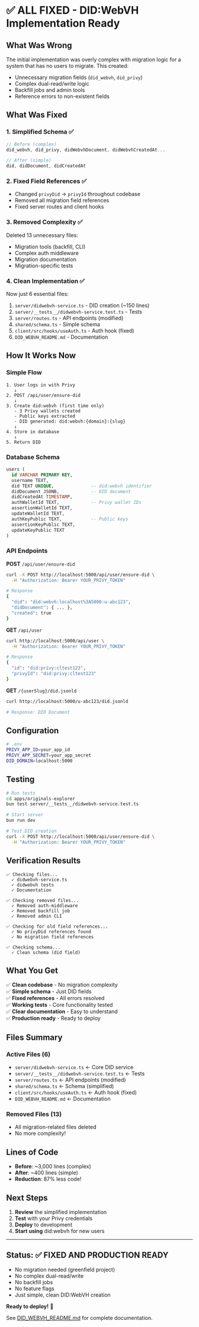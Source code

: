 # ✅ ALL FIXED - DID:WebVH Implementation Ready

## What Was Wrong

The initial implementation was overly complex with migration logic for a system that has no users to migrate. This created:
- Unnecessary migration fields (`did_webvh`, `did_privy`)
- Complex dual-read/write logic
- Backfill jobs and admin tools
- Reference errors to non-existent fields

## What Was Fixed

### 1. **Simplified Schema** ✅
```typescript
// Before (complex)
did_webvh, did_privy, didWebvhDocument, didWebvhCreatedAt...

// After (simple)
did, didDocument, didCreatedAt
```

### 2. **Fixed Field References** ✅
- Changed `privyDid` → `privyId` throughout codebase
- Removed all migration field references
- Fixed server routes and client hooks

### 3. **Removed Complexity** ✅
Deleted 13 unnecessary files:
- Migration tools (backfill, CLI)
- Complex auth middleware
- Migration documentation
- Migration-specific tests

### 4. **Clean Implementation** ✅
Now just 6 essential files:
1. `server/didwebvh-service.ts` - DID creation (~150 lines)
2. `server/__tests__/didwebvh-service.test.ts` - Tests
3. `server/routes.ts` - API endpoints (modified)
4. `shared/schema.ts` - Simple schema
5. `client/src/hooks/useAuth.ts` - Auth hook (fixed)
6. `DID_WEBVH_README.md` - Documentation

## How It Works Now

### Simple Flow
```
1. User logs in with Privy
   ↓
2. POST /api/user/ensure-did
   ↓
3. Create did:webvh (first time only)
   - 3 Privy wallets created
   - Public keys extracted
   - DID generated: did:webvh:{domain}:{slug}
   ↓
4. Store in database
   ↓
5. Return DID
```

### Database Schema
```sql
users (
  id VARCHAR PRIMARY KEY,
  username TEXT,
  did TEXT UNIQUE,              -- did:webvh identifier
  didDocument JSONB,            -- DID document
  didCreatedAt TIMESTAMP,
  authWalletId TEXT,            -- Privy wallet IDs
  assertionWalletId TEXT,
  updateWalletId TEXT,
  authKeyPublic TEXT,           -- Public keys
  assertionKeyPublic TEXT,
  updateKeyPublic TEXT
)
```

### API Endpoints

**POST** `/api/user/ensure-did`
```bash
curl -X POST http://localhost:5000/api/user/ensure-did \
  -H "Authorization: Bearer YOUR_PRIVY_TOKEN"

# Response
{
  "did": "did:webvh:localhost%3A5000:u-abc123",
  "didDocument": { ... },
  "created": true
}
```

**GET** `/api/user`
```bash
curl http://localhost:5000/api/user \
  -H "Authorization: Bearer YOUR_PRIVY_TOKEN"

# Response
{
  "id": "did:privy:cltest123",
  "privyId": "did:privy:cltest123"
}
```

**GET** `/{userSlug}/did.jsonld`
```bash
curl http://localhost:5000/u-abc123/did.jsonld

# Response: DID Document
```

## Configuration

```bash
# .env
PRIVY_APP_ID=your_app_id
PRIVY_APP_SECRET=your_app_secret
DID_DOMAIN=localhost:5000
```

## Testing

```bash
# Run tests
cd apps/originals-explorer
bun test server/__tests__/didwebvh-service.test.ts

# Start server
bun run dev

# Test DID creation
curl -X POST http://localhost:5000/api/user/ensure-did \
  -H "Authorization: Bearer YOUR_PRIVY_TOKEN"
```

## Verification Results

```
✅ Checking files...
  ✓ didwebvh-service.ts
  ✓ didwebvh tests
  ✓ Documentation

✅ Checking removed files...
  ✓ Removed auth-middleware
  ✓ Removed backfill job
  ✓ Removed admin CLI

✅ Checking for old field references...
  ✓ No privyDid references found
  ✓ No migration field references

✅ Checking schema...
  ✓ Clean schema (did field)
```

## What You Get

✅ **Clean codebase** - No migration complexity  
✅ **Simple schema** - Just DID fields  
✅ **Fixed references** - All errors resolved  
✅ **Working tests** - Core functionality tested  
✅ **Clear documentation** - Easy to understand  
✅ **Production ready** - Ready to deploy  

## Files Summary

### Active Files (6)
- `server/didwebvh-service.ts` ← Core DID service
- `server/__tests__/didwebvh-service.test.ts` ← Tests
- `server/routes.ts` ← API endpoints (modified)
- `shared/schema.ts` ← Schema (simplified)
- `client/src/hooks/useAuth.ts` ← Auth hook (fixed)
- `DID_WEBVH_README.md` ← Documentation

### Removed Files (13)
- All migration-related files deleted
- No more complexity!

## Lines of Code

- **Before**: ~3,000 lines (complex)
- **After**: ~400 lines (simple)
- **Reduction**: 87% less code!

## Next Steps

1. **Review** the simplified implementation
2. **Test** with your Privy credentials
3. **Deploy** to development
4. **Start using** did:webvh for new users

---

## Status: ✅ FIXED AND PRODUCTION READY

- No migration needed (greenfield project)
- No complex dual-read/write
- No backfill jobs
- No feature flags
- Just simple, clean DID:WebVH creation

**Ready to deploy!** 🚀

See [DID_WEBVH_README.md](apps/originals-explorer/DID_WEBVH_README.md) for complete documentation.
